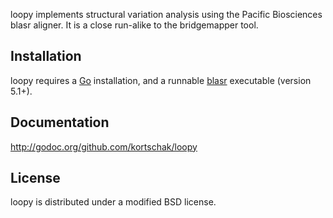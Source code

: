 loopy implements structural variation analysis using the Pacific Biosciences blasr aligner.
It is a close run-alike to the bridgemapper tool.

## Installation

loopy requires a [Go](http://golang.org) installation, and a runnable [blasr](https://github.com/PacificBiosciences/blasr) executable (version 5.1+).

## Documentation

http://godoc.org/github.com/kortschak/loopy

## License

loopy is distributed under a modified BSD license.
